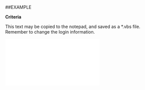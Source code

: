 

##EXAMPLE

**Criteria**

This text may be copied to the notepad, and saved as a *.vbs file. Remember to change the login information.

![](../../Examples/vbs/SOStatusMonitor.Criteria.vbs.txt)





